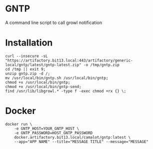 # GNTP

A command line script to call growl notification

# Installation 

```
curl --insecure -sL "https://artifactory.bit13.local:443/artifactory/generic-local/gntp/latest/gntp-latest.zip" -o /tmp/gntp.zip
cd /tmp || exit 9;
unzip gntp.zip -d /;
mv /usr/local/bin/gntp.sh /usr/local/bin/gntp;
chmod +x /usr/local/bin/gntp;
chmod +x /usr/local/bin/gntp-send;
find /usr/lib/libgrowl.* -type f -exec chmod +rx {} \;
```

# Docker

```
docker run \
	-e GNTP_HOST=YOUR_GNTP_HOST \
	-e GNTP_PASSWORD=HOST_GNTP_PASSWORD 
	docker.artifactory.bit13.local/camalot/gntp:latest \
	--app="APP NAME" --title="MESSAGE TITLE" --message="MESSAGE"
```
